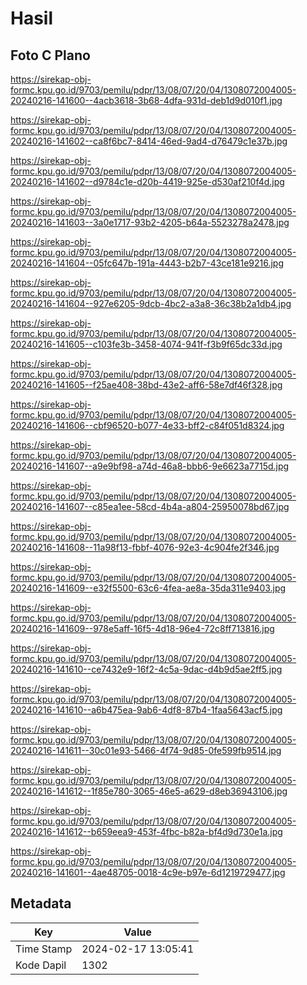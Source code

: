 # Hasil

## Foto C Plano

https://sirekap-obj-formc.kpu.go.id/9703/pemilu/pdpr/13/08/07/20/04/1308072004005-20240216-141600--4acb3618-3b68-4dfa-931d-deb1d9d010f1.jpg

https://sirekap-obj-formc.kpu.go.id/9703/pemilu/pdpr/13/08/07/20/04/1308072004005-20240216-141602--ca8f6bc7-8414-46ed-9ad4-d76479c1e37b.jpg

https://sirekap-obj-formc.kpu.go.id/9703/pemilu/pdpr/13/08/07/20/04/1308072004005-20240216-141602--d9784c1e-d20b-4419-925e-d530af210f4d.jpg

https://sirekap-obj-formc.kpu.go.id/9703/pemilu/pdpr/13/08/07/20/04/1308072004005-20240216-141603--3a0e1717-93b2-4205-b64a-5523278a2478.jpg

https://sirekap-obj-formc.kpu.go.id/9703/pemilu/pdpr/13/08/07/20/04/1308072004005-20240216-141604--05fc647b-191a-4443-b2b7-43ce181e9216.jpg

https://sirekap-obj-formc.kpu.go.id/9703/pemilu/pdpr/13/08/07/20/04/1308072004005-20240216-141604--927e6205-9dcb-4bc2-a3a8-36c38b2a1db4.jpg

https://sirekap-obj-formc.kpu.go.id/9703/pemilu/pdpr/13/08/07/20/04/1308072004005-20240216-141605--c103fe3b-3458-4074-941f-f3b9f65dc33d.jpg

https://sirekap-obj-formc.kpu.go.id/9703/pemilu/pdpr/13/08/07/20/04/1308072004005-20240216-141605--f25ae408-38bd-43e2-aff6-58e7df46f328.jpg

https://sirekap-obj-formc.kpu.go.id/9703/pemilu/pdpr/13/08/07/20/04/1308072004005-20240216-141606--cbf96520-b077-4e33-bff2-c84f051d8324.jpg

https://sirekap-obj-formc.kpu.go.id/9703/pemilu/pdpr/13/08/07/20/04/1308072004005-20240216-141607--a9e9bf98-a74d-46a8-bbb6-9e6623a7715d.jpg

https://sirekap-obj-formc.kpu.go.id/9703/pemilu/pdpr/13/08/07/20/04/1308072004005-20240216-141607--c85ea1ee-58cd-4b4a-a804-25950078bd67.jpg

https://sirekap-obj-formc.kpu.go.id/9703/pemilu/pdpr/13/08/07/20/04/1308072004005-20240216-141608--11a98f13-fbbf-4076-92e3-4c904fe2f346.jpg

https://sirekap-obj-formc.kpu.go.id/9703/pemilu/pdpr/13/08/07/20/04/1308072004005-20240216-141609--e32f5500-63c6-4fea-ae8a-35da311e9403.jpg

https://sirekap-obj-formc.kpu.go.id/9703/pemilu/pdpr/13/08/07/20/04/1308072004005-20240216-141609--978e5aff-16f5-4d18-96e4-72c8ff713816.jpg

https://sirekap-obj-formc.kpu.go.id/9703/pemilu/pdpr/13/08/07/20/04/1308072004005-20240216-141610--ce7432e9-16f2-4c5a-9dac-d4b9d5ae2ff5.jpg

https://sirekap-obj-formc.kpu.go.id/9703/pemilu/pdpr/13/08/07/20/04/1308072004005-20240216-141610--a6b475ea-9ab6-4df8-87b4-1faa5643acf5.jpg

https://sirekap-obj-formc.kpu.go.id/9703/pemilu/pdpr/13/08/07/20/04/1308072004005-20240216-141611--30c01e93-5466-4f74-9d85-0fe599fb9514.jpg

https://sirekap-obj-formc.kpu.go.id/9703/pemilu/pdpr/13/08/07/20/04/1308072004005-20240216-141612--1f85e780-3065-46e5-a629-d8eb36943106.jpg

https://sirekap-obj-formc.kpu.go.id/9703/pemilu/pdpr/13/08/07/20/04/1308072004005-20240216-141612--b659eea9-453f-4fbc-b82a-bf4d9d730e1a.jpg

https://sirekap-obj-formc.kpu.go.id/9703/pemilu/pdpr/13/08/07/20/04/1308072004005-20240216-141601--4ae48705-0018-4c9e-b97e-6d1219729477.jpg


## Metadata

| Key        | Value               |
| ---------- | ------------------- |
| Time Stamp | 2024-02-17 13:05:41 |
| Kode Dapil | 1302                |



